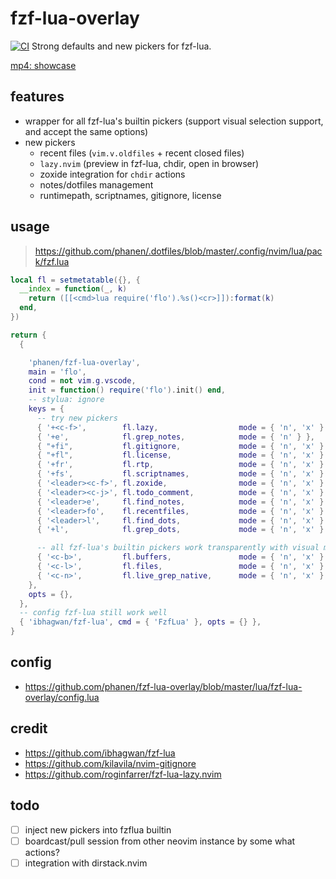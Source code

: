 # fzf-lua-overlay
[![CI](https://github.com/phanen/fzf-lua-overlay/actions/workflows/ci.yml/badge.svg?branch=master)](https://github.com/phanen/fzf-lua-overlay/actions/workflows/ci.yml)
Strong defaults and new pickers for fzf-lua.

[mp4: showcase](https://github.com/phanen/fzf-lua-overlay/assets/91544758/134e1dc3-eb1d-4b52-a462-dbe6c23ef53d)

## features
* wrapper for all fzf-lua's builtin pickers (support visual selection support, and accept the same options)
* new pickers
  * recent files (`vim.v.oldfiles` + recent closed files)
  * `lazy.nvim` (preview in fzf-lua, chdir, open in browser)
  * zoxide integration for `chdir` actions
  * notes/dotfiles management
  * runtimepath, scriptnames, gitignore, license

## usage
> <https://github.com/phanen/.dotfiles/blob/master/.config/nvim/lua/pack/fzf.lua>
```lua
local fl = setmetatable({}, {
  __index = function(_, k)
    return ([[<cmd>lua require('flo').%s()<cr>]]):format(k)
  end,
})

return {
  {

    'phanen/fzf-lua-overlay',
    main = 'flo',
    cond = not vim.g.vscode,
    init = function() require('flo').init() end,
    -- stylua: ignore
    keys = {
      -- try new pickers
      { '+<c-f>',        fl.lazy,                  mode = { 'n', 'x' } },
      { '+e',            fl.grep_notes,            mode = { 'n' } },
      { "+fi",           fl.gitignore,             mode = { 'n', 'x' } },
      { "+fl",           fl.license,               mode = { 'n', 'x' } },
      { '+fr',           fl.rtp,                   mode = { 'n', 'x' } },
      { '+fs',           fl.scriptnames,           mode = { 'n', 'x' } },
      { '<leader><c-f>', fl.zoxide,                mode = { 'n', 'x' } },
      { '<leader><c-j>', fl.todo_comment,          mode = { 'n', 'x' } },
      { '<leader>e',     fl.find_notes,            mode = { 'n', 'x' } },
      { '<leader>fo',    fl.recentfiles,           mode = { 'n', 'x' } },
      { '<leader>l',     fl.find_dots,             mode = { 'n', 'x' } },
      { '+l',            fl.grep_dots,             mode = { 'n', 'x' } },

      -- all fzf-lua's builtin pickers work transparently with visual mode support
      { '<c-b>',         fl.buffers,               mode = { 'n', 'x' } },
      { '<c-l>',         fl.files,                 mode = { 'n', 'x' } },
      { '<c-n>',         fl.live_grep_native,      mode = { 'n', 'x' } },
    },
    opts = {},
  },
  -- config fzf-lua still work well
  { 'ibhagwan/fzf-lua', cmd = { 'FzfLua' }, opts = {} },
}
```

## config
* <https://github.com/phanen/fzf-lua-overlay/blob/master/lua/fzf-lua-overlay/config.lua>

## credit
* <https://github.com/ibhagwan/fzf-lua>
* <https://github.com/kilavila/nvim-gitignore>
* <https://github.com/roginfarrer/fzf-lua-lazy.nvim>

## todo
* [ ] inject new pickers into fzflua builtin
* [ ] boardcast/pull session from other neovim instance by some what actions?
* [ ] integration with dirstack.nvim

